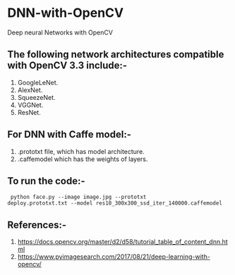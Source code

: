 # DNN-with-OpenCV
Deep neural Networks with OpenCV

## The following network architectures compatible with OpenCV 3.3 include:-

1. GoogleLeNet.  
2. AlexNet.  
3. SqueezeNet.  
4. VGGNet.  
5. ResNet.  

## For DNN with Caffe model:-

1. .prototxt file, which has model architecture.  
2. .caffemodel which has the weights of layers.  


## To run the code:-    
<code> python face.py --image image.jpg --prototxt deploy.prototxt.txt --model res10_300x300_ssd_iter_140000.caffemodel </code>    

## References:-    

1. https://docs.opencv.org/master/d2/d58/tutorial_table_of_content_dnn.html    
2. https://www.pyimagesearch.com/2017/08/21/deep-learning-with-opencv/    

